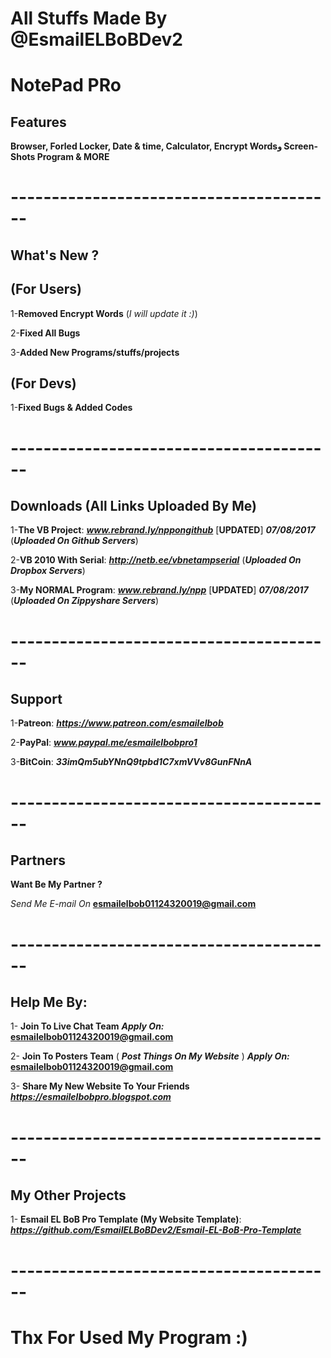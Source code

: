 # All Stuffs Made By @EsmailELBoBDev2
# NotePad PRo

## Features 

**Browser, Forled Locker, Date & time, Calculator, Encrypt Wordsو Screen-Shots Program & MORE**
# ----------------------------------------
## What's New ?

## (For Users)

1-**Removed Encrypt Words** (*I will update it :)*)

2-**Fixed All Bugs**

3-**Added New Programs/stuffs/projects**

## (For Devs)

1-**Fixed Bugs & Added Codes**
# ----------------------------------------
## Downloads (All Links Uploaded By Me)

1-**The VB Project**: ***www.rebrand.ly/nppongithub*** [**UPDATED**] ***07/08/2017*** (***Uploaded On Github Servers***)

2-**VB 2010 With Serial**:  ***http://netb.ee/vbnetampserial*** (***Uploaded On Dropbox Servers***)

3-**My NORMAL Program**:  ***www.rebrand.ly/npp*** [**UPDATED**] ***07/08/2017*** (***Uploaded On Zippyshare Servers***)
# ----------------------------------------
## Support

1-**Patreon**: ***https://www.patreon.com/esmailelbob***

2-**PayPal**: ***www.paypal.me/esmailelbobpro1***

3-**BitCoin**: ***33imQm5ubYNnQ9tpbd1C7xmVVv8GunFNnA***
# ----------------------------------------
## Partners

**Want Be My Partner ?**

*Send Me E-mail On*  **esmailelbob01124320019@gmail.com**
# ----------------------------------------
## Help Me By:

1- **Join To Live Chat Team** ***Apply On:*** **esmailelbob01124320019@gmail.com**

2- **Join To Posters Team**  ( ***Post Things On My Website*** ) ***Apply On:*** **esmailelbob01124320019@gmail.com**

3- **Share My New Website To Your Friends** ***https://esmailelbobpro.blogspot.com***
# ----------------------------------------
## My Other Projects

1- **Esmail EL BoB Pro Template (My Website Template)**: ***https://github.com/EsmailELBoBDev2/Esmail-EL-BoB-Pro-Template***
# ----------------------------------------

# Thx For Used My Program :)

